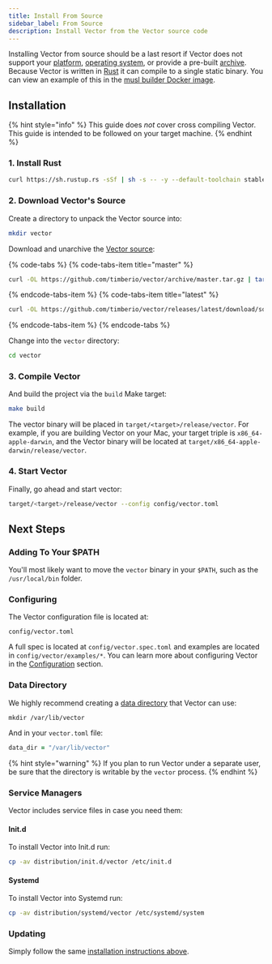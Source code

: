 ```yaml
---
title: Install From Source
sidebar_label: From Source
description: Install Vector from the Vector source code
---
```


Installing Vector from source should be a last resort if Vector does not
support your [platform][docs.platforms],
[operating system][docs.operating_systems], or provide a pre-built
[archive][docs.from_archives]. Because Vector is written in [Rust][urls.rust]
it can compile to a single static binary. You can view an example of this
in the [musl builder Docker image][urls.musl_builder_docker_image].

## Installation

{% hint style="info" %}
This guide does _not_ cover cross compiling Vector. This guide is intended
to be followed on your target machine.
{% endhint %}

### 1. Install Rust

```bash
curl https://sh.rustup.rs -sSf | sh -s -- -y --default-toolchain stable
```

### 2. Download Vector's Source

Create a directory to unpack the Vector source into:

```bash
mkdir vector
```

Download and unarchive the [Vector source](https://github.com/timberio/vector):

{% code-tabs %}
{% code-tabs-item title="master" %}
```bash
curl -OL https://github.com/timberio/vector/archive/master.tar.gz | tar -xzf - --directory="vector"
```
{% endcode-tabs-item %}
{% code-tabs-item title="latest" %}
```bash
curl -OL https://github.com/timberio/vector/releases/latest/download/source.tar.gz | tar -xzf --directory="vector"
```
{% endcode-tabs-item %}
{% endcode-tabs %}

Change into the `vector` directory:

```bash
cd vector
```

### 3. Compile Vector

And build the project via the `build` Make target:

```bash
make build
```

The vector binary will be placed in `target/<target>/release/vector`.
For example, if you are building Vector on your Mac, your target triple
is `x86_64-apple-darwin`, and the Vector binary will be located at
`target/x86_64-apple-darwin/release/vector`.

### 4. Start Vector

Finally, go ahead and start vector:

```bash
target/<target>/release/vector --config config/vector.toml
```

## Next Steps

### Adding To Your $PATH

You'll most likely want to move the `vector` binary in your `$PATH`, such as
the `/usr/local/bin` folder.

### Configuring

The Vector configuration file is located at:

```
config/vector.toml
```

A full spec is located at `config/vector.spec.toml` and examples are
located in `config/vector/examples/*`. You can learn more about configuring
Vector in the [Configuration][docs.configuration] section.

### Data Directory

We highly recommend creating a [data directory][docs.configuration#data-directory]
that Vector can use:

```
mkdir /var/lib/vector
```

And in your `vector.toml` file:

```coffeescript
data_dir = "/var/lib/vector"
```

{% hint style="warning" %}
If you plan to run Vector under a separate user, be sure that the directory
is writable by the `vector` process.
{% endhint %}

### Service Managers

Vector includes service files in case you need them:

#### Init.d

To install Vector into Init.d run:

```bash
cp -av distribution/init.d/vector /etc/init.d
```

#### Systemd

To install Vector into Systemd run:

```bash
cp -av distribution/systemd/vector /etc/systemd/system
```

### Updating

Simply follow the same [installation instructions above](#installation).


[docs.configuration#data-directory]: ../../../setup/configuration#data-directory
[docs.configuration]: ../../../setup/configuration
[docs.from_archives]: ../../../setup/installation/manual/from-archives
[docs.operating_systems]: ../../../setup/installation/operating-systems
[docs.platforms]: ../../../setup/installation/platforms
[urls.musl_builder_docker_image]: https://github.com/timberio/vector/blob/master/scripts/ci-docker-images/builder-x86_64-unknown-linux-musl/Dockerfile
[urls.rust]: https://www.rust-lang.org/
